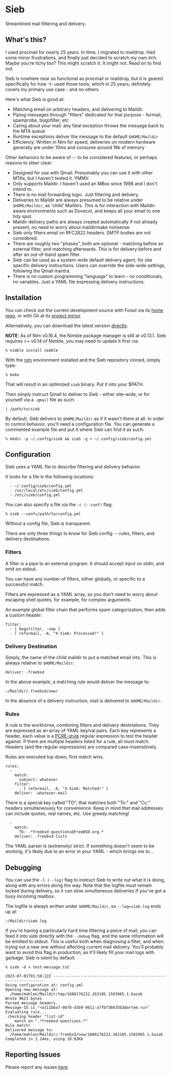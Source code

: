 
Sieb
====

Streamlined mail filtering and delivery.


What's this?
------------

I used procmail for nearly 25 years.  In time, I migrated to maildrop.  Had some
minor frustrations, and finally just decided to scratch my own itch.  Maybe you're
itchy too?  This might scratch it. It might not.  Read on to find out.

Sieb is nowhere near as functional as procmail or maildrop, but it is geared
specifically for how -I- used those tools, which in 25 years, definitely covers
my primary use case - and no others.

Here's what Sieb is good at:

  - Matching email on arbitrary headers, and delivering to Maildir.
  - Piping messages through "filters" dedicated for that purpose - formail,
    spamprobe, bogofilter, etc
  - Caring about your mail: any fatal exception throws the message back to the MTA queue
  - Runtime exceptions deliver the message to the default `$HOME/Maildir`
  - Efficiency:  Written in Nim for speed, deliveries on modern hardware generally
    are under 10ms and consume around 16k of memory

Other behaviors to be aware of -- to be considered features, or perhaps reasons
to steer clear:

  - Designed for use with Qmail.  Presumably you can use it with other MTAs,
    but I haven't tested it.  YMMV.
  - Only supports Maildir.  I haven't used an MBox since 1998 and I don't intend to.
  - There is no mail forwarding logic.  Just filtering and delivery.
  - Deliveries to Maildir are always presumed to be relative under `$HOME/Maildir`,
    as 'child' Maildirs. This is for interaction with Maildir-aware environments
    such as Dovecot, and keeps all your email to one tidy spot.
  - Maildir delivery paths are always created automatically if not already
	present, no need to worry about maildirmake nonsense.
  - Sieb only filters email on RFC2822 headers.  SMTP bodies are not considered.
  - There are roughly two "phases", both are optional - matching before an
	external filter, and matching afterwards.  This is for delivery before and
	after an out-of-band spam filter.
  - Sieb can be used as a system-wide default delivery agent, for site specific
    delivery instructions.  Users can override the side-wide settings, following
	the Qmail mantra.
  - There is no custom programming "language" to learn - no conditionals, no
    variables.  Just a YAML file expressing delivery instructions.


Installation
------------

You can check out the current development source with Fossil via its
[home repo](https://code.martini.nu/fossil/sieb), or with Git at its
[project mirror](https://github.com/mahlonsmith/sieb).

Alternatively, you can download the latest version [directly](https://code.martini.nu/fossil/sieb/uv/release/sieb-latest.tar.gz).


**NOTE**: As of Nim v0.16.4, the Nimble package manager is still at v0.13.1.
Sieb requires >= v0.14 of Nimble, you may need to update it first via:

    % nimble install nimble


With the [nim](https://nim-lang.org/) environment installed and the Sieb
repository cloned, simply type:

    % make

That will result in an optimized `sieb` binary.  Put it into your $PATH.


Then simply instruct Qmail to deliver to Sieb - either site-wide, or for
yourself via a `.qmail` file as such:

    | /path/to/sieb


By default, Sieb delivers to `$HOME/Maildir` as if it wasn't there at all.  In
order to control behavior, you'll need a configuration file.  You can generate a
commented example file and put it where Sieb can find it as such:

    % mkdir -p ~/.config/sieb && sieb -g > ~/.config/sieb/config.yml


Configuration
-------------

Sieb uses a YAML file to describe filtering and delivery behavior.

It looks for a file in the following locations:

      - ~/.config/sieb/config.yml
      - /usr/local/etc/sieb/config.yml
      - /etc/sieb/config.yml

You can also specify a file via the `-c (--conf)` flag:

    % sieb --conf=/path/to/config.yml

Without a config file, Sieb is transparent.


There are only three things to know for Sieb config -- rules, filters, and
delivery destinations.


### Filters

A filter is a pipe to an external program.  It should accept input on stdin, and
emit on stdout.

You can have any number of filters, either globally, or specific to a successful
match.

Filters are expressed as a YAML array, so you don't need to worry about escaping
shell quotes, for example, for complex arguments.

An example global filter chain that performs spam categorization, then adds a
custom header:

    filter:
      - [ bogofilter, -uep ]
      - [ reformail, -A, "X-Sieb: Processed!" ]


### Delivery Destination

Simply, the name of the child maildir to put a matched email into.  This is
always relative to `$HOME/Maildir`:

    deliver: .freebsd

In the above example, a matching rule would deliver the message to:

    ~/Maildir/.freebsd/new/

In the absence of a delivery instruction, mail is delivered to `$HOME/Maildir`.


### Rules

A rule is the workhorse, combining filters and delivery destinations.  They are
expressed as an array of YAML key/val pairs. Each key represents a header, each
value is a [PCRE-style](http://pcre.org/current/doc/html/pcre2pattern.html)
regular expression to test the header against.  If there are multiple headers
listed for a rule, all must match.  Headers (and the regular expressions) are
compared case-insensitively.

Rules are executed top down, first match wins.

    rules:
      - 
        match:
          subject: whatever
        filter:
          - [ reformail, -A, "X-Sieb: Matched!" ]
        deliver: .whatever-mail

There is a special key called "TO", that matches both "To:" and "Cc:" headers
simultaneously for convenience.  Keep in mind that mail addresses can include
quotes, real names, etc.  Use greedy matching!

      - 
        match:
          TO: .*freebsd-questions@FreeBSD.org.*
        deliver: .freebsd-lists


The YAML parser is (extremely) strict.  If something doesn't seem to be working,
it's likely due to an error in your YAML - which brings me to...


Debugging
---------

You can use the `-l (--log)` flag to instruct Sieb to write out what it is
doing, along with any errors along the way.  Note that the logfile must remain
locked during delivery, so it can slow simultaneous deliveries if you've got a
busy incoming mailbox.

The logfile is always written under `$HOME/Maildir`, so `--log=sieb.log` ends up
at:

    ~/Maildir/sieb.log

If you're having a particularly hard time filtering a piece of mail, you can
feed it into sieb directly with the `--debug` flag, and the same information
will be emitted to stdout.  This is useful both when diagnosing a filter, and
when trying out a new one without affecting current mail delivery.  You'll
probably want to avoid this flag in production, as it'll likely fill your mail
logs with garbage.  Sieb is silent by default.

    % sieb -d < test-message.txt

    2023-07-01T01:50:22Z ------------------------------------------------------------------
    Using configuration at: config.yml
    Opening new message at:
      /home/mahlon/Maildir/tmp/1688176222.263185.1583965.1.kazak
    Wrote 9623 bytes
    Parsed message headers.
    Message-ID is "<a111b6a7-0bf8-d3b9-9611-a7fbf36635b3@artem.ru>"
    Evaluating rule...
     checking header "list-id"
        match on ".*freebsd-questions.*"
    Rule match!
    Delivered message to:
      /home/mahlon/Maildir/.freebsd/new/1688176222.263185.1583965.1.kazak
    Completed in 1.14ms, using 18.02Kb


Reporting Issues
----------------

Please report any issues [here](https://code.martini.nu/fossil/sieb/tktnew).

